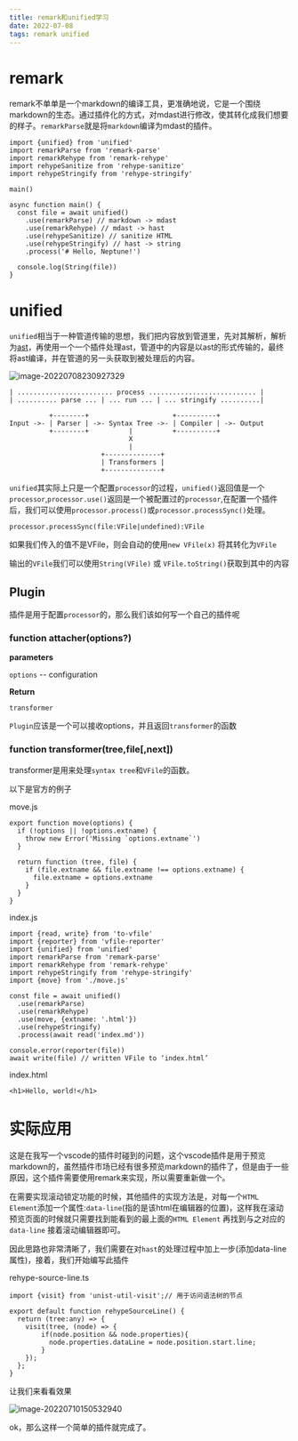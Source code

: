 ```yaml
---
title: remark和unified学习
date: 2022-07-08
tags: remark unified
---
```


# remark
remark不单单是一个markdown的编译工具，更准确地说，它是一个围绕markdown的生态。通过插件化的方式，对mdast进行修改，使其转化成我们想要的样子。`remarkParse`就是将`markdown`编译为mdast的插件。
```
import {unified} from 'unified'
import remarkParse from 'remark-parse'
import remarkRehype from 'remark-rehype'
import rehypeSanitize from 'rehype-sanitize'
import rehypeStringify from 'rehype-stringify'

main()

async function main() {
  const file = await unified()
    .use(remarkParse) // markdown -> mdast
    .use(remarkRehype) // mdast -> hast
    .use(rehypeSanitize) // sanitize HTML
    .use(rehypeStringify) // hast -> string
    .process('# Hello, Neptune!')

  console.log(String(file))
}
```
# unified
`unified`相当于一种管道传输的思想，我们把内容放到管道里，先对其解析，解析为[ast](https://github.com/syntax-tree)，再使用一个一个插件处理ast，管道中的内容是以ast的形式传输的，最终将ast编译，并在管道的另一头获取到被处理后的内容。

![image-20220708230927329](https://lzc-personal-resource.oss-cn-beijing.aliyuncs.com/images/typora/image-20220708230927329.png)

```
| ........................ process ........................... |
| .......... parse ... | ... run ... | ... stringify ..........|

          +--------+                     +----------+
Input ->- | Parser | ->- Syntax Tree ->- | Compiler | ->- Output
          +--------+          |          +----------+
                              X
                              |
                       +--------------+
                       | Transformers |
                       +--------------+
```



`unified`其实际上只是一个配置`processor`的过程，`unified()`返回值是一个`processor`,`processor.use()`返回是一个被配置过的`processor`,在配置一个插件后，我们可以使用`processor.process()`或`processor.processSync()`处理。

`processor.processSync(file:VFile|undefined):VFile`

如果我们传入的值不是VFile，则会自动的使用`new VFile(x)` 将其转化为`VFile`

输出的`VFile`我们可以使用`String(VFile)` 或 `VFile.toString()`获取到其中的内容

## Plugin

插件是用于配置`processor`的，那么我们该如何写一个自己的插件呢

### function attacher(options?)

**parameters**

`options` -- configuration

**Return** 

`transformer`



`Plugin`应该是一个可以接收options，并且返回`transformer`的函数

### function transformer(tree,file[,next])

transformer是用来处理`syntax tree`和`VFile`的函数。

以下是官方的例子

move.js

```
export function move(options) {
  if (!options || !options.extname) {
    throw new Error('Missing `options.extname`')
  }

  return function (tree, file) {
    if (file.extname && file.extname !== options.extname) {
      file.extname = options.extname
    }
  }
}
```

index.js

```
import {read, write} from 'to-vfile'
import {reporter} from 'vfile-reporter'
import {unified} from 'unified'
import remarkParse from 'remark-parse'
import remarkRehype from 'remark-rehype'
import rehypeStringify from 'rehype-stringify'
import {move} from './move.js'

const file = await unified()
  .use(remarkParse)
  .use(remarkRehype)
  .use(move, {extname: '.html'})
  .use(rehypeStringify)
  .process(await read('index.md'))

console.error(reporter(file))
await write(file) // written VFile to ‘index.html’
```

index.html

```
<h1>Hello, world!</h1>
```

# 实际应用

这是在我写一个vscode的插件时碰到的问题，这个vscode插件是用于预览markdown的，虽然插件市场已经有很多预览markdown的插件了，但是由于一些原因，这个插件需要使用remark来实现，所以需要重新做一个。

在需要实现滚动锁定功能的时候，其他插件的实现方法是，对每一个`HTML Element`添加一个属性:`data-line`(指的是该html在编辑器的位置)，这样我在滚动预览页面的时候就只需要找到能看到的最上面的`HTML Element` 再找到与之对应的`data-line` 接着滚动编辑器即可。

因此思路也非常清晰了，我们需要在对`hast`的处理过程中加上一步(添加data-line属性)，接着，我们开始编写此插件

rehype-source-line.ts

```
import {visit} from 'unist-util-visit';// 用于访问语法树的节点

export default function rehypeSourceLine() {
  return (tree:any) => {
    visit(tree, (node) => {
        if(node.position && node.properties){
          node.properties.dataLine = node.position.start.line;
        }
    });
  };
}
```

让我们来看看效果

![image-20220710150532940](https://lzc-personal-resource.oss-cn-beijing.aliyuncs.com/images/typora/image-20220710150532940.png)

ok，那么这样一个简单的插件就完成了。